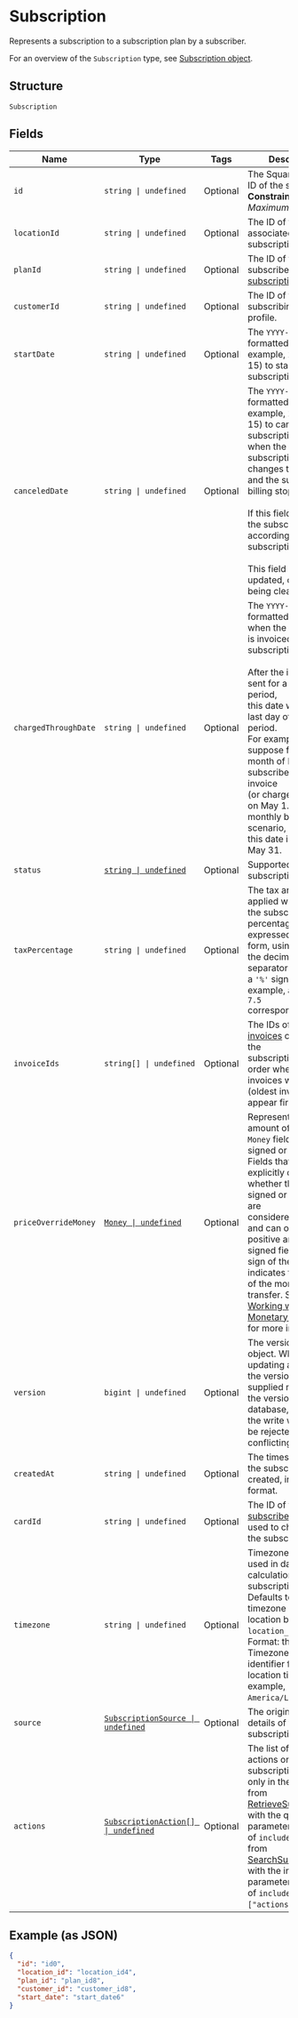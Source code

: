 
# Subscription

Represents a subscription to a subscription plan by a subscriber.

For an overview of the `Subscription` type, see
[Subscription object](https://developer.squareup.com/docs/subscriptions-api/overview#subscription-object-overview).

## Structure

`Subscription`

## Fields

| Name | Type | Tags | Description |
|  --- | --- | --- | --- |
| `id` | `string \| undefined` | Optional | The Square-assigned ID of the subscription.<br>**Constraints**: *Maximum Length*: `255` |
| `locationId` | `string \| undefined` | Optional | The ID of the location associated with the subscription. |
| `planId` | `string \| undefined` | Optional | The ID of the subscribed-to [subscription plan](../../doc/models/catalog-subscription-plan.md). |
| `customerId` | `string \| undefined` | Optional | The ID of the subscribing [customer](../../doc/models/customer.md) profile. |
| `startDate` | `string \| undefined` | Optional | The `YYYY-MM-DD`-formatted date (for example, 2013-01-15) to start the subscription. |
| `canceledDate` | `string \| undefined` | Optional | The `YYYY-MM-DD`-formatted date (for example, 2013-01-15) to cancel the subscription,<br>when the subscription status changes to `CANCELED` and the subscription billing stops.<br><br>If this field is not set, the subscription ends according its subscription plan.<br><br>This field cannot be updated, other than being cleared. |
| `chargedThroughDate` | `string \| undefined` | Optional | The `YYYY-MM-DD`-formatted date up to when the subscriber is invoiced for the<br>subscription.<br><br>After the invoice is sent for a given billing period,<br>this date will be the last day of the billing period.<br>For example,<br>suppose for the month of May a subscriber gets an invoice<br>(or charged the card) on May 1. For the monthly billing scenario,<br>this date is then set to May 31. |
| `status` | [`string \| undefined`](../../doc/models/subscription-status.md) | Optional | Supported subscription statuses. |
| `taxPercentage` | `string \| undefined` | Optional | The tax amount applied when billing the subscription. The<br>percentage is expressed in decimal form, using a `'.'` as the decimal<br>separator and without a `'%'` sign. For example, a value of `7.5`<br>corresponds to 7.5%. |
| `invoiceIds` | `string[] \| undefined` | Optional | The IDs of the [invoices](../../doc/models/invoice.md) created for the<br>subscription, listed in order when the invoices were created<br>(oldest invoices appear first). |
| `priceOverrideMoney` | [`Money \| undefined`](../../doc/models/money.md) | Optional | Represents an amount of money. `Money` fields can be signed or unsigned.<br>Fields that do not explicitly define whether they are signed or unsigned are<br>considered unsigned and can only hold positive amounts. For signed fields, the<br>sign of the value indicates the purpose of the money transfer. See<br>[Working with Monetary Amounts](https://developer.squareup.com/docs/build-basics/working-with-monetary-amounts)<br>for more information. |
| `version` | `bigint \| undefined` | Optional | The version of the object. When updating an object, the version<br>supplied must match the version in the database, otherwise the write will<br>be rejected as conflicting. |
| `createdAt` | `string \| undefined` | Optional | The timestamp when the subscription was created, in RFC 3339 format. |
| `cardId` | `string \| undefined` | Optional | The ID of the [subscriber's](../../doc/models/customer.md) [card](../../doc/models/card.md)<br>used to charge for the subscription. |
| `timezone` | `string \| undefined` | Optional | Timezone that will be used in date calculations for the subscription.<br>Defaults to the timezone of the location based on `location_id`.<br>Format: the IANA Timezone Database identifier for the location timezone (for example, `America/Los_Angeles`). |
| `source` | [`SubscriptionSource \| undefined`](../../doc/models/subscription-source.md) | Optional | The origination details of the subscription. |
| `actions` | [`SubscriptionAction[] \| undefined`](../../doc/models/subscription-action.md) | Optional | The list of scheduled actions on this subscription. It is set only in the response from  <br>[RetrieveSubscription](../../doc/api/subscriptions.md#retrieve-subscription) with the query parameter<br>of `include=actions` or from<br>[SearchSubscriptions](../../doc/api/subscriptions.md#search-subscriptions) with the input parameter<br>of `include:["actions"]`. |

## Example (as JSON)

```json
{
  "id": "id0",
  "location_id": "location_id4",
  "plan_id": "plan_id8",
  "customer_id": "customer_id8",
  "start_date": "start_date6"
}
```

